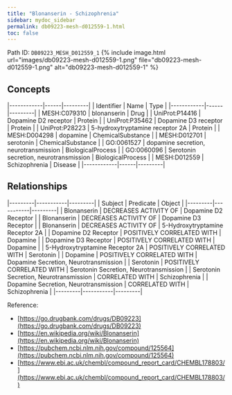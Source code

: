 ```yaml
---
title: "Blonanserin - Schizophrenia"
sidebar: mydoc_sidebar
permalink: db09223-mesh-d012559-1.html
toc: false 
---
```



Path ID: `DB09223_MESH_D012559_1`
{% include image.html url="images/db09223-mesh-d012559-1.png" file="db09223-mesh-d012559-1.png" alt="db09223-mesh-d012559-1" %}

## Concepts

|------------|------|---------|
| Identifier | Name | Type    |
|------------|------|---------|
| MESH:C079310 | blonanserin | Drug |
| UniProt:P14416 | Dopamine D2 receptor | Protein |
| UniProt:P35462 | Dopamine D3 receptor | Protein |
| UniProt:P28223 | 5-hydroxytryptamine receptor 2A | Protein |
| MESH:D004298 | dopamine | ChemicalSubstance |
| MESH:D012701 | serotonin | ChemicalSubstance |
| GO:0061527 | dopamine secretion, neurotransmission | BiologicalProcess |
| GO:0060096 | Serotonin secretion, neurotransmission | BiologicalProcess |
| MESH:D012559 | Schizophrenia | Disease |
|------------|------|---------|

## Relationships

|---------|-----------|---------|
| Subject | Predicate | Object  |
|---------|-----------|---------|
| Blonanserin | DECREASES ACTIVITY OF | Dopamine D2 Receptor |
| Blonanserin | DECREASES ACTIVITY OF | Dopamine D3 Receptor |
| Blonanserin | DECREASES ACTIVITY OF | 5-Hydroxytryptamine Receptor 2A |
| Dopamine D2 Receptor | POSITIVELY CORRELATED WITH | Dopamine |
| Dopamine D3 Receptor | POSITIVELY CORRELATED WITH | Dopamine |
| 5-Hydroxytryptamine Receptor 2A | POSITIVELY CORRELATED WITH | Serotonin |
| Dopamine | POSITIVELY CORRELATED WITH | Dopamine Secretion, Neurotransmission |
| Serotonin | POSITIVELY CORRELATED WITH | Serotonin Secretion, Neurotransmission |
| Serotonin Secretion, Neurotransmission | CORRELATED WITH | Schizophrenia |
| Dopamine Secretion, Neurotransmission | CORRELATED WITH | Schizophrenia |
|---------|-----------|---------|

Reference: 
  - [https://go.drugbank.com/drugs/DB09223](https://go.drugbank.com/drugs/DB09223)
  - [https://en.wikipedia.org/wiki/Blonanserin](https://en.wikipedia.org/wiki/Blonanserin)
  - [https://pubchem.ncbi.nlm.nih.gov/compound/125564](https://pubchem.ncbi.nlm.nih.gov/compound/125564)
  - [https://www.ebi.ac.uk/chembl/compound_report_card/CHEMBL178803/](https://www.ebi.ac.uk/chembl/compound_report_card/CHEMBL178803/)
